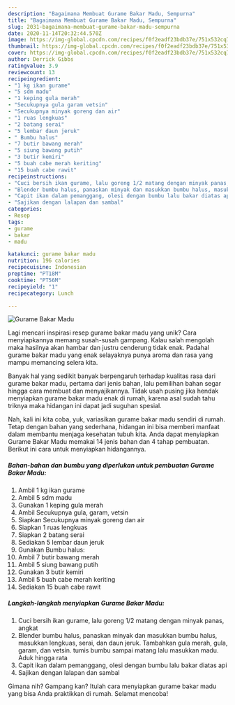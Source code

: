 ```yaml
---
description: "Bagaimana Membuat Gurame Bakar Madu, Sempurna"
title: "Bagaimana Membuat Gurame Bakar Madu, Sempurna"
slug: 2031-bagaimana-membuat-gurame-bakar-madu-sempurna
date: 2020-11-14T20:32:44.570Z
image: https://img-global.cpcdn.com/recipes/f0f2eadf23bdb37e/751x532cq70/gurame-bakar-madu-foto-resep-utama.jpg
thumbnail: https://img-global.cpcdn.com/recipes/f0f2eadf23bdb37e/751x532cq70/gurame-bakar-madu-foto-resep-utama.jpg
cover: https://img-global.cpcdn.com/recipes/f0f2eadf23bdb37e/751x532cq70/gurame-bakar-madu-foto-resep-utama.jpg
author: Derrick Gibbs
ratingvalue: 3.9
reviewcount: 13
recipeingredient:
- "1 kg ikan gurame"
- "5 sdm madu"
- "1 keping gula merah"
- "Secukupnya gula garam vetsin"
- "Secukupnya minyak goreng dan air"
- "1 ruas lengkuas"
- "2 batang serai"
- "5 lembar daun jeruk"
- " Bumbu halus"
- "7 butir bawang merah"
- "5 siung bawang putih"
- "3 butir kemiri"
- "5 buah cabe merah keriting"
- "15 buah cabe rawit"
recipeinstructions:
- "Cuci bersih ikan gurame, lalu goreng 1/2 matang dengan minyak panas, angkat"
- "Blender bumbu halus, panaskan minyak dan masukkan bumbu halus, masukkan lengkuas, serai, dan daun jeruk. Tambahkan gula merah, gula, garam, dan vetsin. tumis bumbu sampai matang lalu masukkan madu. Aduk hingga rata"
- "Capit ikan dalam pemanggang, olesi dengan bumbu lalu bakar diatas api"
- "Sajikan dengan lalapan dan sambal"
categories:
- Resep
tags:
- gurame
- bakar
- madu

katakunci: gurame bakar madu 
nutrition: 196 calories
recipecuisine: Indonesian
preptime: "PT18M"
cooktime: "PT56M"
recipeyield: "1"
recipecategory: Lunch

---
```



![Gurame Bakar Madu](https://img-global.cpcdn.com/recipes/f0f2eadf23bdb37e/751x532cq70/gurame-bakar-madu-foto-resep-utama.jpg)

Lagi mencari inspirasi resep gurame bakar madu yang unik? Cara menyiapkannya memang susah-susah gampang. Kalau salah mengolah maka hasilnya akan hambar dan justru cenderung tidak enak. Padahal gurame bakar madu yang enak selayaknya punya aroma dan rasa yang mampu memancing selera kita.



Banyak hal yang sedikit banyak berpengaruh terhadap kualitas rasa dari gurame bakar madu, pertama dari jenis bahan, lalu pemilihan bahan segar hingga cara membuat dan menyajikannya. Tidak usah pusing jika hendak menyiapkan gurame bakar madu enak di rumah, karena asal sudah tahu triknya maka hidangan ini dapat jadi suguhan spesial.


Nah, kali ini kita coba, yuk, variasikan gurame bakar madu sendiri di rumah. Tetap dengan bahan yang sederhana, hidangan ini bisa memberi manfaat dalam membantu menjaga kesehatan tubuh kita. Anda dapat menyiapkan Gurame Bakar Madu memakai 14 jenis bahan dan 4 tahap pembuatan. Berikut ini cara untuk menyiapkan hidangannya.

<!--inarticleads1-->

##### Bahan-bahan dan bumbu yang diperlukan untuk pembuatan Gurame Bakar Madu:

1. Ambil 1 kg ikan gurame
1. Ambil 5 sdm madu
1. Gunakan 1 keping gula merah
1. Ambil Secukupnya gula, garam, vetsin
1. Siapkan Secukupnya minyak goreng dan air
1. Siapkan 1 ruas lengkuas
1. Siapkan 2 batang serai
1. Sediakan 5 lembar daun jeruk
1. Gunakan  Bumbu halus:
1. Ambil 7 butir bawang merah
1. Ambil 5 siung bawang putih
1. Gunakan 3 butir kemiri
1. Ambil 5 buah cabe merah keriting
1. Sediakan 15 buah cabe rawit




<!--inarticleads2-->

##### Langkah-langkah menyiapkan Gurame Bakar Madu:

1. Cuci bersih ikan gurame, lalu goreng 1/2 matang dengan minyak panas, angkat
1. Blender bumbu halus, panaskan minyak dan masukkan bumbu halus, masukkan lengkuas, serai, dan daun jeruk. Tambahkan gula merah, gula, garam, dan vetsin. tumis bumbu sampai matang lalu masukkan madu. Aduk hingga rata
1. Capit ikan dalam pemanggang, olesi dengan bumbu lalu bakar diatas api
1. Sajikan dengan lalapan dan sambal




Gimana nih? Gampang kan? Itulah cara menyiapkan gurame bakar madu yang bisa Anda praktikkan di rumah. Selamat mencoba!
